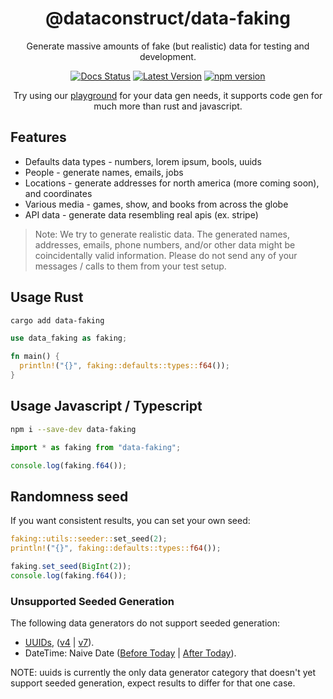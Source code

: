 <div align="center">

# @dataconstruct/data-faking

Generate massive amounts of fake (but realistic) data for testing and development.

[![Docs Status](https://docs.rs/data-faking/badge.svg)](https://docs.rs/data-faking)
[![Latest Version](https://img.shields.io/crates/v/data-faking.svg)](https://crates.io/crates/data-faking)
[![npm version](https://badgen.net/npm/v/data-faking)](https://www.npmjs.com/package/data-faking)

Try using our [playground](https://www.dataconstruct.io/organizations/playground/schemas) for your data gen needs, it supports code gen for much more than rust and javascript.

</div>

## Features
* Defaults data types - numbers, lorem ipsum, bools, uuids
* People - generate names, emails, jobs
* Locations - generate addresses for north america (more coming soon), and coordinates
* Various media - games, show, and books from across the globe
* API data - generate data resembling real apis (ex. stripe)

> Note: We try to generate realistic data. The generated names, addresses, emails, phone numbers, and/or other data might be coincidentally valid information. Please do not send any of your messages / calls to them from your test setup.

## Usage Rust

```bash
cargo add data-faking
```

```rust
use data_faking as faking;

fn main() {
  println!("{}", faking::defaults::types::f64());
}
```

## Usage Javascript / Typescript

```bash
npm i --save-dev data-faking
```

```typescript
import * as faking from "data-faking";

console.log(faking.f64());
```

## Randomness seed

If you want consistent results, you can set your own seed:

```rust
faking::utils::seeder::set_seed(2);
println!("{}", faking::defaults::types::f64());
```

```typescript
faking.set_seed(BigInt(2));
console.log(faking.f64());
```

### Unsupported Seeded Generation
The following data generators do not support seeded generation:

- [UUIDs](src/data/defaults/uuids.rs), ([v4](src/data/defaults/uuids.rs#L28) | [v7](src/data/defaults/uuids.rs#L48)).
- DateTime: Naive Date ([Before Today](src/data/datetime/date_naive.rs#L57) | [After Today](src/data/datetime/date_naive.rs#L83)).

NOTE: uuids is currently the only data generator category that doesn't yet support seeded generation, expect results to differ for that one case.
